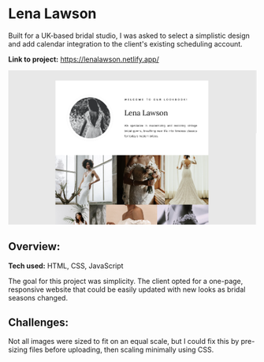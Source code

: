 # Lena Lawson 
Built for a UK-based bridal studio, I was asked to select a simplistic design and add calendar integration to the client's existing scheduling account.

**Link to project:** https://lenalawson.netlify.app/

![Project Screenshot](https://github.com/gwendolyn954/lawson-bridal/blob/main/assets/images/LL-main.png)

## Overview:

**Tech used:** HTML, CSS, JavaScript

The goal for this project was simplicity.  The client opted for a one-page, responsive website that could be easily updated with new looks as bridal seasons changed. 


## Challenges:

Not all images were sized to fit on an equal scale, but I could fix this by pre-sizing files before uploading, then scaling minimally using CSS.  

